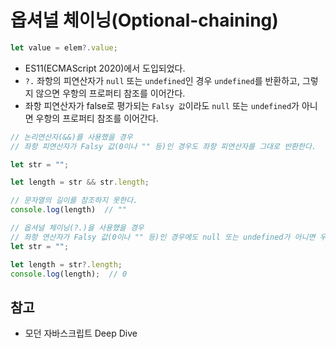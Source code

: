 # 옵셔널 체이닝(Optional-chaining)

```javascript
let value = elem?.value;
```

- ES11(ECMAScript 2020)에서 도입되었다.
- ```?.``` 좌항의 피연산자가 ```null``` 또는 ```undefined```인 경우 ```undefined```를 반환하고, 그렇지 않으면 우항의 프로퍼티 참조를 이어간다.
- 좌항 피연산자가 false로 평가되는 ```Falsy 값```이라도 ```null``` 또는 ```undefined```가 아니면 우항의 프로퍼티 참조를 이어간다.


```javascript
// 논리연산자(&&)를 사용했을 경우
// 좌항 피연산자가 Falsy 값(0이나 "" 등)인 경우도 좌항 피연산자를 그대로 반환한다.

let str = "";

let length = str && str.length;

// 문자열의 길이를 참조하지 못한다.
console.log(length)  // ""
```

```javascript
// 옵셔널 체이닝(?.)을 사용했을 경우
// 좌항 연산자가 Falsy 값(0이나 "" 등)인 경우에도 null 또는 undefined가 아니면 우항의 프로퍼티 참조를 이어간다.
let str = "";

let length = str?.length;
console.log(length);  // 0
```

## 참고
- 모던 자바스크립트 Deep Dive
